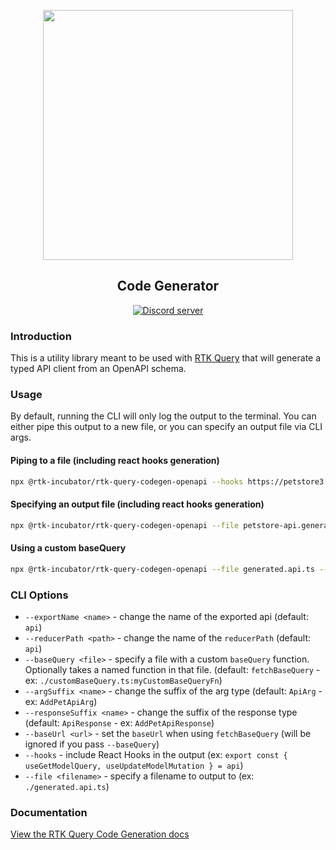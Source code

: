 <p align="center">
  <img src="https://raw.githubusercontent.com/rtk-incubator/rtk-query/main/logo.png" width="400" />
</p>
<h2 align="center">
Code Generator
</h2>

<p align="center">
   <a href="https://discord.gg/0ZcbPKXt5bZ6au5t" target="_blank">
    <img src="https://img.shields.io/badge/chat-online-green" alt="Discord server" />
  </a>
</p>

### Introduction

This is a utility library meant to be used with [RTK Query](https://rtk-query-docs.netlify.app) that will generate a typed API client from an OpenAPI schema.

### Usage

By default, running the CLI will only log the output to the terminal. You can either pipe this output to a new file, or you can specify an output file via CLI args.

#### Piping to a file (including react hooks generation)

```bash
npx @rtk-incubator/rtk-query-codegen-openapi --hooks https://petstore3.swagger.io/api/v3/openapi.json > petstore-api.generated.ts
```

#### Specifying an output file (including react hooks generation)

```bash
npx @rtk-incubator/rtk-query-codegen-openapi --file petstore-api.generated.ts --hooks https://petstore3.swagger.io/api/v3/openapi.json
```

#### Using a custom baseQuery

```bash
npx @rtk-incubator/rtk-query-codegen-openapi --file generated.api.ts --baseQuery ./customBaseQuery.ts:namedBaseQueryFn --hooks https://petstore3.swagger.io/api/v3/openapi.json
```

### CLI Options

- `--exportName <name>` - change the name of the exported api (default: `api`)
- `--reducerPath <path>` - change the name of the `reducerPath` (default: `api`)
- `--baseQuery <file>` - specify a file with a custom `baseQuery` function. Optionally takes a named function in that file. (default: `fetchBaseQuery` - ex: `./customBaseQuery.ts:myCustomBaseQueryFn`)
- `--argSuffix <name>` - change the suffix of the arg type (default: `ApiArg` - ex: `AddPetApiArg`)
- `--responseSuffix <name>` - change the suffix of the response type (default: `ApiResponse` - ex: `AddPetApiResponse`)
- `--baseUrl <url>` - set the `baseUrl` when using `fetchBaseQuery` (will be ignored if you pass `--baseQuery`)
- `--hooks` - include React Hooks in the output (ex: `export const { useGetModelQuery, useUpdateModelMutation } = api`)
- `--file <filename>` - specify a filename to output to (ex: `./generated.api.ts`)

### Documentation

[View the RTK Query Code Generation docs](https://rtk-query-docs.netlify.app/concepts/code-generation)
